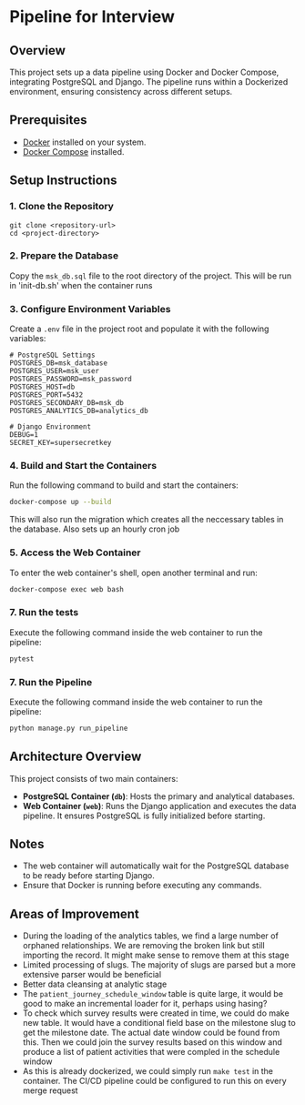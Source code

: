 
# Pipeline for Interview

## Overview
This project sets up a data pipeline using Docker and Docker Compose, integrating PostgreSQL and Django. The pipeline runs within a Dockerized environment, ensuring consistency across different setups.

## Prerequisites
- [Docker](https://www.docker.com/get-started) installed on your system.
- [Docker Compose](https://docs.docker.com/compose/install/) installed.

## Setup Instructions

### 1. Clone the Repository
```
git clone <repository-url>
cd <project-directory>
```

### 2. Prepare the Database
Copy the `msk_db.sql` file to the root directory of the project. This will be run in 'init-db.sh' when the container runs

### 3. Configure Environment Variables
Create a `.env` file in the project root and populate it with the following variables:

```
# PostgreSQL Settings
POSTGRES_DB=msk_database
POSTGRES_USER=msk_user
POSTGRES_PASSWORD=msk_password
POSTGRES_HOST=db
POSTGRES_PORT=5432
POSTGRES_SECONDARY_DB=msk_db
POSTGRES_ANALYTICS_DB=analytics_db

# Django Environment
DEBUG=1
SECRET_KEY=supersecretkey
```

### 4. Build and Start the Containers
Run the following command to build and start the containers:
```bash
docker-compose up --build
```
This will also run the migration which creates all the neccessary tables in the database.
Also sets up an hourly cron job

### 5. Access the Web Container
To enter the web container's shell, open another terminal and run:
```bash
docker-compose exec web bash
```

### 7. Run the tests
Execute the following command inside the web container to run the pipeline:
```bash
pytest
```

### 7. Run the Pipeline
Execute the following command inside the web container to run the pipeline:
```bash
python manage.py run_pipeline
```

## Architecture Overview
This project consists of two main containers:
- **PostgreSQL Container (`db`)**: Hosts the primary and analytical databases.
- **Web Container (`web`)**: Runs the Django application and executes the data pipeline. It ensures PostgreSQL is fully initialized before starting.

## Notes
- The web container will automatically wait for the PostgreSQL database to be ready before starting Django.
- Ensure that Docker is running before executing any commands.

## Areas of Improvement
- During the loading of the analytics tables, we find a large number of orphaned relationships. We are removing the broken link but still importing the record. It might make sense to remove them at this stage
- Limited processing of slugs. The majority of slugs are parsed but a more extensive parser would be beneficial
- Better data cleansing at analytic stage
- The ```patient_journey_schedule_window``` table is quite large, it would be good to make an incremental loader for it, perhaps using hasing?
- To check which survey results were created in time, we could do make new table. It would have a conditional field base on the milestone slug to get the milestone date. The actual date window could be found from this. Then we could join the survey results based on this window and produce a list of patient activities that were compled in the schedule window
- As this is already dockerized, we could simply run ```make test``` in the container. The CI/CD pipeline could be configured to run this on every merge request

